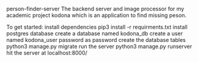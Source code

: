 person-finder-server
The backend server and image processor for my academic project kodona which is an application to find missing peson.

To get started:
install dependencies
pip3 install -r requirments.txt
install postgres database
create a database named kodona_db
create a user named kodona_user password as password
create the database tables
python3 manage.py migrate
run the server
python3 manage.py runserver
hit the server at localhost:8000/
